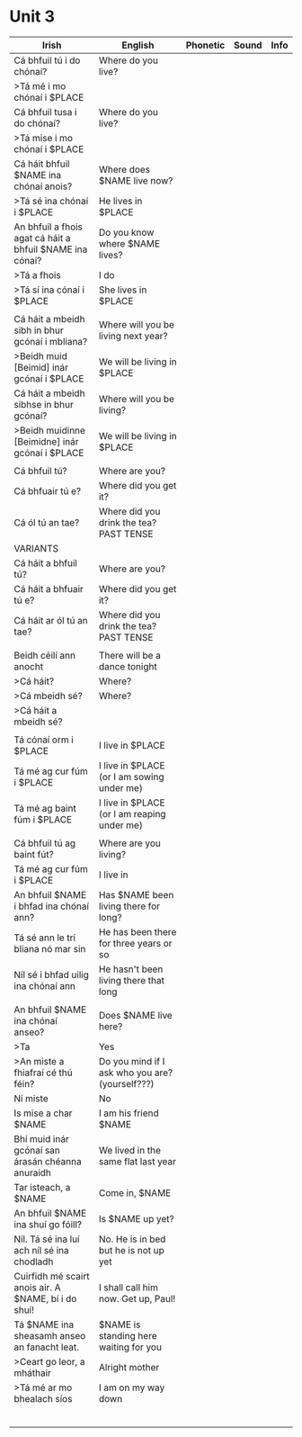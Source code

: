 # Unit 3

|Irish|English|Phonetic|Sound|Info|
|------|-------|--------|-----|----|
|Cá bhfuil tú i do chónaí?|Where do you live?||
|>Tá mé i mo chónaí i $PLACE|||
|Cá bhfuil tusa i do chónaí?|Where do you live?||
|>Tá mise i mo chónaí i $PLACE|||
|Cá háit bhfuil $NAME ina chónaí anois?|Where does $NAME live now?||
|>Tá sé ina chónaí i $PLACE|He lives in $PLACE||
|An bhfuil a fhois agat cá háit a bhfuil $NAME ina cónai?|Do you know where $NAME lives?||
|>Tá a fhois|I do||
|>Tá sí ina cónaí i $PLACE|She lives in $PLACE||
||||
|Cá háit a mbeidh sibh in bhur gcónaí i mbliana?|Where will you be living next year?||
|>Beidh muid [Beimid] inár gcónaí i $PLACE|We will be living in $PLACE||
|Cá háit a mbeidh sibhse in bhur gcónaí?|Where will you be living?||
|>Beidh muidinne [Beimidne] inár gcónaí i $PLACE|We will be living in $PLACE||
||||
|Cá bhfuil tú?|Where are you?||
|Cá bhfuair tú e?|Where did you get it?||
|Cá ól tú an tae?|Where did you drink the tea? PAST TENSE||
|VARIANTS
|Cá háit a bhfuil tú?|Where are you?||
|Cá háit a bhfuair tú e?|Where did you get it?||
|Cá háit ar ól tú an tae?|Where did you drink the tea? PAST TENSE||
||||
|Beidh céilí ann anocht|There will be a dance tonight||
|>Cá háit?|Where?||
|>Cá mbeidh sé?|Where?||
|>Cá háit a mbeidh sé?|||
||||
|Tá cónaí orm i $PLACE|I live in $PLACE||
|Tá mé ag cur fúm i $PLACE|I live in $PLACE (or I am sowing under me)||
|Tá mé ag baint fúm i $PLACE|I live in $PLACE (or I am reaping under me)||
||||
|Cá bhfuil tú ag baint fút?|Where are you living?||
|Tá mé ag cur fúm i $PLACE|I live in||
|An bhfuil $NAME i bhfad ina chónaí ann?|Has $NAME been living there for long?||
|Tá sé ann le trí bliana nó mar sin|He has been there for three years or so||
|Níl sé i bhfad uilig ina chónaí ann|He hasn't been living there that long||
||||
|An bhfuil $NAME ina chónaí anseo?|Does $NAME live here?||
|>Ta|Yes||
|>An miste a fhiafraí cé thú féin?|Do you mind if I ask who you are? (yourself???)||
|Ní miste|No||
|Is mise a char $NAME|I am his friend $NAME||
|Bhí muid inár gcónaí san árasán chéanna anuraidh|We lived in the same flat last year||
|Tar isteach, a $NAME|Come in, $NAME||
|An bhfuil $NAME ina shuí go fóill?|Is $NAME up yet?||
|Níl.  Tá sé ina luí ach níl sé ina chodladh|No.  He is in bed but he is not up yet||
|Cuirfidh mé scairt anois air. A $NAME, bí i do shuí!|I shall call him now.  Get up, Paul!||
|Tá $NAME ina sheasamh anseo an fanacht leat.|$NAME is standing here waiting for you||
|>Ceart go leor, a mháthair|Alright mother||
|>Tá mé ar mo bhealach síos|I am on my way down||
||||
||||
||||
||||
||||
||||